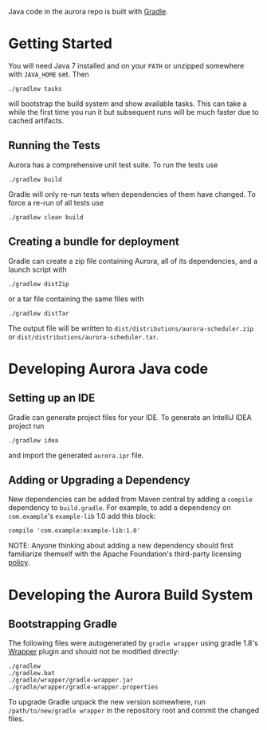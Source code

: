 Java code in the aurora repo is built with [Gradle](http://gradle.org).

Getting Started
===============
You will need Java 7 installed and on your `PATH` or unzipped somewhere with `JAVA_HOME` set. Then

    ./gradlew tasks

will bootstrap the build system and show available tasks. This can take a while the first time you
run it but subsequent runs will be much faster due to cached artifacts.

Running the Tests
-----------------
Aurora has a comprehensive unit test suite. To run the tests use

    ./gradlew build

Gradle will only re-run tests when dependencies of them have changed. To force a re-run of all
tests use

    ./gradlew clean build

Creating a bundle for deployment
--------------------------------
Gradle can create a zip file containing Aurora, all of its dependencies, and a launch script with

    ./gradlew distZip

or a tar file containing the same files with

    ./gradlew distTar

The output file will be written to `dist/distributions/aurora-scheduler.zip` or
`dist/distributions/aurora-scheduler.tar`.

Developing Aurora Java code
===========================

Setting up an IDE
-----------------
Gradle can generate project files for your IDE. To generate an IntelliJ IDEA project run

    ./gradlew idea

and import the generated `aurora.ipr` file.

Adding or Upgrading a Dependency
--------------------------------
New dependencies can be added from Maven central by adding a `compile` dependency to `build.gradle`.
For example, to add a dependency on `com.example`'s `example-lib` 1.0 add this block:

    compile 'com.example:example-lib:1.0'

NOTE: Anyone thinking about adding a new dependency should first familiarize themself with the
Apache Foundation's third-party licensing
[policy](http://www.apache.org/legal/resolved.html#category-x).

Developing the Aurora Build System
==================================

Bootstrapping Gradle
--------------------
The following files were autogenerated by `gradle wrapper` using gradle 1.8's
[Wrapper](http://www.gradle.org/docs/1.8/dsl/org.gradle.api.tasks.wrapper.Wrapper.html) plugin and
should not be modified directly:

    ./gradlew
    ./gradlew.bat
    ./gradle/wrapper/gradle-wrapper.jar
    ./gradle/wrapper/gradle-wrapper.properties

To upgrade Gradle unpack the new version somewhere, run `/path/to/new/gradle wrapper` in the
repository root and commit the changed files.
